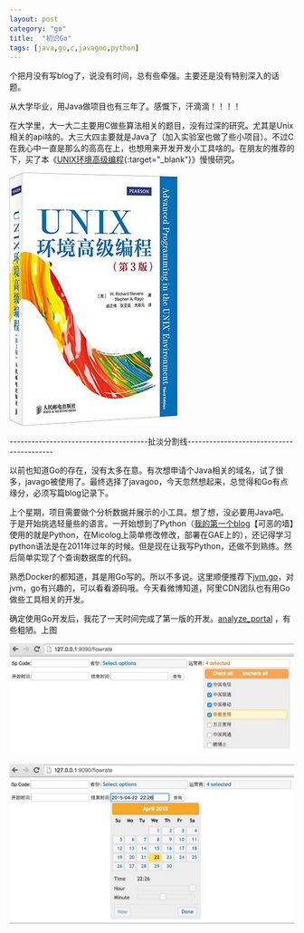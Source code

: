 ```yaml
---
layout: post
category: "go"
title:  "初识Go"
tags: [java,go,c,javagoo,python]
---
```


个把月没有写blog了，说没有时间，总有些牵强。主要还是没有特别深入的话题。

从大学毕业，用Java做项目也有三年了。感慨下，汗滴滴！！！！

在大学里，大一大二主要用C做些算法相关的题目，没有过深的研究。尤其是Unix相关的api啥的。大三大四主要就是Java了（加入实验室也做了些小项目）。不过C在我心中一直是那么的高高在上，也想用来开发开发小工具啥的。在朋友的推荐的下，买了本《[UNIX环境高级编程](http://book.douban.com/subject/25900403/){:target="_blank"}》慢慢研究。

![unix](/img/unix.jpg)

\-\-\-\-\-\-\-\-\-\-\-\-\-\-\-\-\-\-\-\-\-\-\-\-\-\-\-\-\-\-\-\-\-\-\-\-\-\-扯淡分割线\-\-\-\-\-\-\-\-\-\-\-\-\-\-\-\-\-\-\-\-\-\-\-\-\-\-\-\-\-\-\-\-\-\-\-\-\-\-\-\-\-

以前也知道Go的存在，没有太多在意。有次想申请个Java相关的域名，试了很多，javago被使用了。最终选择了javagoo，今天忽然想起来，总觉得和Go有点缘分，必须写篇blog记录下。

上个星期，项目需要做个分析数据并展示的小工具。想了想，没必要用Java吧。于是开始挑选轻量些的语言。一开始想到了Python（[我的第一个blog](http://liuxinglanyue.appspot.com/)【可恶的墙】使用的就是Python，在Micolog上简单修改修改，部署在GAE上的），还记得学习python语法是在2011年过年的时候。但是现在让我写Python，还做不到熟练。然后简单实现了个查询数据库的代码。

熟悉Docker的都知道，其是用Go写的。所以不多说。这里顺便推荐下[jvm.go](https://github.com/zxh0/jvm.go)，对jvm，go有兴趣的，可以看看源码哦。今天看微博知道，阿里CDN团队也有用Go做些工具相关的开发。

确定使用Go开发后，我花了一天时间完成了第一版的开发。[analyze_portal](https://github.com/liuxinglanyue/analyze_portal) ，有些粗陋。上图

![isp](/img/isp.png)

![time](/img/time.png)